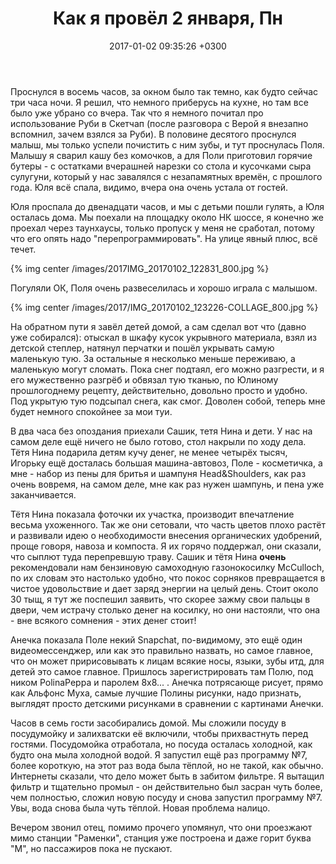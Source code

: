 ﻿---
layout: post
title: "Как я провёл 2 января, Пн"
date: 2017-01-02 09:35:26 +0300
comments: true
categories: 
---
Проснулся в восемь часов, за окном было так темно, как будто сейчас три часа ночи. Я решил, что немного приберусь на кухне, но там все было уже убрано со вчера. Так что я немного почитал про использование Руби в Скетчап (после разговора с Верой я внезапно вспомнил, зачем взялся за Руби). В половине десятого проснулся малыш, мы только успели почистить с ним зубы, и тут проснулась Поля. Малышу я сварил кашу без комочков, а для Поли приготовил горячие бутеры - с остатками вчерашней нарезки со стола и кусочками сыра сулугуни, который у нас завалялся с незапамятных времён, с прошлого года. Юля всё спала, видимо, вчера она очень устала от гостей.

Юля проспала до двенадцати часов, и мы с детьми пошли гулять, а Юля осталась дома. Мы поехали на площадку около НК шоссе, я конечно же проехал через таунхаусы, только пропуск у меня не сработал, потому что его опять надо "перепрограммировать". На улице явный плюс, всё течет.

{% img center /images/2017IMG_20170102_122831_800.jpg %}

Погуляли ОК, Поля очень развеселилась и хорошо играла с малышом.

{% img center /images/2017/IMG_20170102_123226-COLLAGE_800.jpg %}

На обратном пути я завёл детей домой, а сам сделал вот что (давно уже собирался): отыскал в шкафу кусок укрывного материала, взял из детской степлер, натянул перчатки и пошёл укрывать самую маленькую тую. За остальные я несколько меньше переживаю, а маленькую могут сломать. Пока снег подтаял, его можно разгрести, и я его мужественно разгрёб и обвязал тую тканью, по Юлиному прошлогоднему рецепту, действительно, довольно просто и удобно. Под укрытую тую подсыпал снега, как смог. Доволен собой, теперь мне будет немного спокойнее за мои туи.

В два часа без опоздания приехали Сашик, тетя Нина и дети. У нас на самом деле ещё ничего не было готово, стол накрыли по ходу дела. Тётя Нина подарила детям кучу денег, не менее четырёх тысяч, Игорьку ещё досталась большая машина-автовоз, Поле - косметичка, а мне - набор из пены для бритья и шампуня Head&Shoulders, как раз очень вовремя, на самом деле, мне как раз нужен шампунь, и пена уже заканчивается. 

Тётя Нина показала фоточки их участка, производит впечатление весьма ухоженного. Так же они сетовали, что часть цветов плохо растёт и развивали идею о необходимости внесения органических удобрений, проще говоря, навоза и компоста. Я их горячо поддержал, они сказали, что сыплют туда перепревшую траву. Сашик и тётя Нина __очень__ рекомендовали нам бензиновую самоходную газонокосилку McCulloch, по их словам это настолько удобно, что покос сорняков превращается в чистое удовольствие и дает заряд энергии на целый день. Стоит около 30 тыщ, я тут же поспешил заявить, что скорее зажму свои пальцы в двери, чем истрачу столько денег на косилку, но они настояли, что она - вне всякого сомнения - этих денег стоит!

Анечка показала Поле некий Snapchat, по-видимому, это ещё один видеомессенджер, или как это правильно назвать, но самое главное, что он может пририсовывать к лицам всякие носы, языки, зубы итд, для детей это самое главное. Пришлось зарегистрировать там Полю, под ником PolinaPeppa и паролем 8x8... . Анечка потрясающе рисует, прямо как Альфонс Муха, самые лучшие Полины рисунки, надо признать, выглядят просто детскими рисунками в сравнении с картинами Анечки.

Часов в семь гости засобирались домой. Мы сложили посуду в посудумойку и залихватски её включили, чтобы прихвастнуть перед гостями. Посудомойка отработала, но посуда осталась холодной, как будто она мыла холодной водой. Я запустил ещё раз программу №7, более короткую, на этот раз вода была тёплой, но не такой, как обычно. Интернеты сказали, что дело может быть в забитом фильтре. Я вытащил фильтр и тщательно промыл - он действительно был засран чуть более, чем полностью, сложил новую посуду и снова запустил программу №7. Увы, вода снова была чуть тёплой. Новая проблема налицо.

Вечером звонил отец, помимо прочего упомянул, что они проезжают мимо станции "Раменки", станция уже построена и даже горит буква "М", но пассажиров пока не пускают.